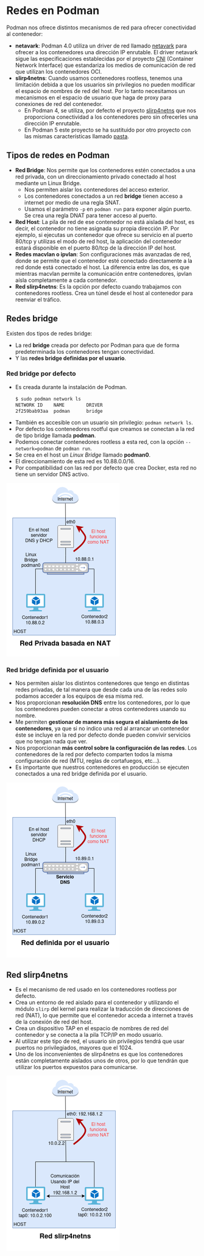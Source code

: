 # Redes en Podman

Podman nos ofrece distintos mecanismos de red para ofrecer conectividad al contenedor:

* **netavark**: Podman 4.0 utiliza un driver de red llamado [netavark](https://github.com/containers/netavark) para ofrecer a los contenedores una dirección IP enrutable. El driver netavark sigue las especificaciones establecidas por el proyecto [CNI](https://www.cni.dev/) (Container Network Interface) que estandariza los medios de comunicación de red que utilizan los contenedores OCI.
* **slirp4netns**: Cuando usamos contenedores rootless, tenemos una limitación debida a que los usuarios sin privilegios no pueden modificar el espacio de nombres de red del host. Por lo tanto necesitamos un mecanismos en el espacio de usuario que haga de proxy para conexiones de red del contenedor. 
    * En Podman 4, se utiliza, por defecto el proyecto [slirp4netns](https://github.com/rootless-containers/slirp4netns) que nos proporciona conectividad a los contenedores pero sin ofrecerles una dirección IP enrutable. 
    * En Podman 5 este proyecto se ha sustituido por otro proyecto con las mismas características llamado [pasta](https://passt.top/passt/about/).

## Tipos de redes en Podman

* **Red Bridge**: Nos permite que los contenedores estén conectados a una red privada, con un direccionamiento privado conectado al host mediante un Linux Bridge. 
    * Nos permiten aislar los contenedores del acceso exterior.
    * Los contenedores conectados a un red **bridge** tienen acceso a internet por medio de una regla SNAT. 
    * Usamos el parámetro `-p` en `podman run` para exponer algún puerto. Se crea una regla DNAT para tener acceso al puerto.
* **Red Host**:  La pila de red de ese contenedor no está aislada del host, es decir, el contenedor no tiene asignada su propia dirección IP. Por ejemplo, si ejecutas un contenedor que ofrece su servicio en al puerto 80/tcp y utilizas el modo de red host, la aplicación del contenedor estará disponible en el puerto 80/tcp de la dirección IP del host.
* **Redes macvlan o ipvlan**: Son configuraciones más avanzadas de red, donde se permite que el contenedor esté conectado directamente a la red donde está conectado el host. La diferencia entre las dos, es que mientras macvlan permite la comunicación entre contenedores, ipvlan aísla completamente a cada contenedor.
* **Red slirp4netns**: Es la opción por defecto cuando trabajamos con contenedores rootless. Crea un túnel desde el host al contenedor para reenviar el tráfico.

## Redes bridge

Existen dos tipos de redes bridge:

* La red **bridge** creada por defecto por Podman para que de forma predeterminada los contenedores tengan conectividad.
* Y las **redes bridge definidas por el usuario**.

### Red bridge por defecto

* Es creada durante la instalación de Podman.
    ```
    $ sudo podman network ls
    NETWORK ID    NAME        DRIVER
    2f259bab93aa  podman      bridge
    ```
* También es accesible con un usuario sin privilegio: `podman network ls`.
* Por defecto los contenedores rootful que creamos se conectan a la red de tipo bridge llamada **podman**.
* Podemos conectar contenedores rootless a esta red, con la opción `--network=podman` de `podman run`.
* Se crea en el host un *Linux Bridge* llamado **podman0**.
* El direccionamiento de esta red es 10.88.0.0/16.
* Por compatibilidad con las red por defecto que crea Docker, esta red no tiene un servidor DNS activo.

![](img/defecto.png)

### Red bridge definida por el usuario

* Nos permiten aislar los distintos contenedores que tengo en distintas redes privadas, de tal manera que desde cada una de las redes solo podamos acceder a los equipos de esa misma red.
* Nos proporcionan **resolución DNS** entre los contenedores, por lo que los contenedores pueden conectar a otros contenedores usando su nombre.
* Me permiten **gestionar de manera más segura el aislamiento de los contenedores**, ya que si no indico una red al arrancar un contenedor éste se incluye en la red por defecto donde pueden convivir servicios que no tengan nada que ver.
* Nos proporcionan **más control sobre la configuración de las redes**. Los contenedores de la red por defecto comparten todos la misma configuración de red (MTU, reglas de cortafuegos, etc...).
* Es importante que nuestros contenedores en producción se ejecuten conectados a una red bridge definida por el usuario.

![](img/usuario.png)

## Red slirp4netns

* Es el mecanismo de red usado en los contenedores rootless por defecto.
* Crea un entorno de red aislado para el contenedor y utilizando el módulo `slirp` del kernel para realizar la traducción de direcciones de red (NAT), lo que permite que el contenedor acceda a internet a través de la conexión de red del host.
* Crea un dispositivo TAP en el espacio de nombres de red del contenedor y se conecta a la pila TCP/IP en modo usuario. 
* Al utilizar este tipo de red, el usuario sin privilegios tendrá que usar puertos no privilegiados, mayores que el 1024.
* Uno de los inconvenientes de slirp4netns es que los contenedores están completamente aislados unos de otros, por lo que tendrán que utilizar los puertos expuestos para comunicarse.

![](img/rootless.png)